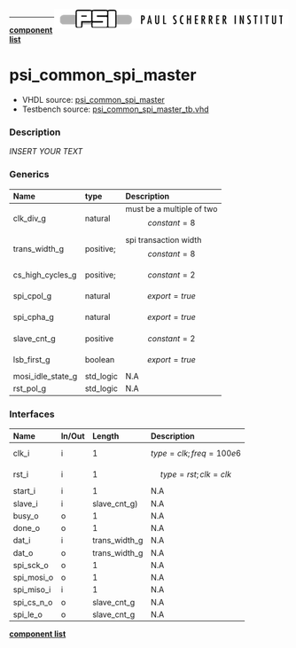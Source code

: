 <img align="right" src="../psi_logo.png">

***

[**component list**](../README.md)

# psi_common_spi_master
 - VHDL source: [psi_common_spi_master](../../hdl/psi_common_spi_master.vhd)
 - Testbench source: [psi_common_spi_master_tb.vhd](../../testbench/psi_common_spi_master_tb/psi_common_spi_master_tb.vhd)

### Description
*INSERT YOUR TEXT*

### Generics
| Name              | type      | Description                                |
|:------------------|:----------|:-------------------------------------------|
| clk_div_g         | natural   | must be a multiple of two $$ constant=8 $$ |
| trans_width_g     | positive; | spi transaction width $$ constant=8 $$     |
| cs_high_cycles_g  | positive; | $$ constant=2 $$                           |
| spi_cpol_g        | natural   | $$ export=true $$                          |
| spi_cpha_g        | natural   | $$ export=true $$                          |
| slave_cnt_g       | positive  | $$ constant=2 $$                           |
| lsb_first_g       | boolean   | $$ export=true $$                          |
| mosi_idle_state_g | std_logic | N.A                                        |
| rst_pol_g         | std_logic | N.A                                        |

### Interfaces
| Name       | In/Out   | Length        | Description                |
|:-----------|:---------|:--------------|:---------------------------|
| clk_i      | i        | 1             | $$ type=clk; freq=100e6 $$ |
| rst_i      | i        | 1             | $$ type=rst; clk=clk $$    |
| start_i    | i        | 1             | N.A                        |
| slave_i    | i        | slave_cnt_g)  | N.A                        |
| busy_o     | o        | 1             | N.A                        |
| done_o     | o        | 1             | N.A                        |
| dat_i      | i        | trans_width_g | N.A                        |
| dat_o      | o        | trans_width_g | N.A                        |
| spi_sck_o  | o        | 1             | N.A                        |
| spi_mosi_o | o        | 1             | N.A                        |
| spi_miso_i | i        | 1             | N.A                        |
| spi_cs_n_o | o        | slave_cnt_g   | N.A                        |
| spi_le_o   | o        | slave_cnt_g   | N.A                        |


[**component list**](../README.md)
